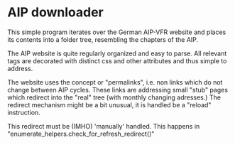 # AIP downloader

This simple program iterates over the German AIP-VFR website and
places its contents into a folder tree, resembling the chapters
of the AIP.

The AIP website is quite regularly organized and easy to parse. All
relevant tags are decorated with distinct css and other attributes and thus simple to address.

The website uses the concept or "permalinks", i.e. non links which do 
not change between AIP cycles. These links are addressing small "stub" pages which redirect into the "real" tree (with monthly changing adresses.)
The redirect mechanism might be a bit unusual, it is handled be a "reload" instruction. 

This redirect must be (IMHO) 'manually' handled. This happens in "enumerate_helpers.check_for_refresh_redirect()"  